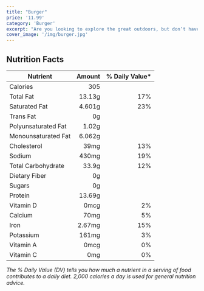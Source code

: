 ```yaml
---
title: "Burger"
price: '11.99'
category: 'Burger'
excerpt: "Are you looking to explore the great outdoors, but don’t have the time to plan a traditional camping or hiking trip? Then consider an African safari."
cover_image: '/img/burger.jpg'
---
```


## Nutrition Facts

| Nutrient             | Amount   | % Daily Value* |
|----------------------|---------:|---------------:|
| Calories             | 305      |                |
| Total Fat            | 13.13g   | 17%            |
| Saturated Fat        | 4.601g   | 23%            |
| Trans Fat            | 0g       |                |
| Polyunsaturated Fat  | 1.02g    |                |
| Monounsaturated Fat  | 6.062g   |                |
| Cholesterol          | 39mg     | 13%            |
| Sodium               | 430mg    | 19%            |
| Total Carbohydrate   | 33.9g    | 12%            |
| Dietary Fiber        | 0g       |                |
| Sugars               | 0g       |                |
| Protein              | 13.69g   |                |
| Vitamin D            | 0mcg     | 2%             |
| Calcium              | 70mg     | 5%             |
| Iron                 | 2.67mg   | 15%            |
| Potassium            | 161mg    | 3%             |
| Vitamin A            | 0mcg     | 0%             |
| Vitamin C            | 0mg      | 0%             |

*The % Daily Value (DV) tells you how much a nutrient in a serving of food contributes to a daily diet. 2,000 calories a day is used for general nutrition advice.*
